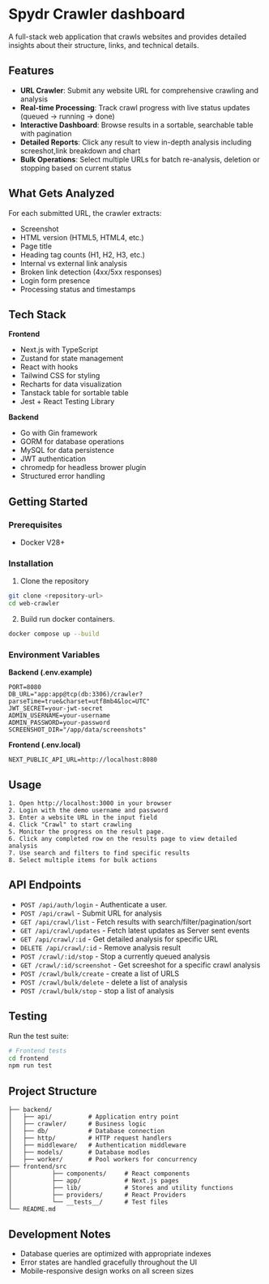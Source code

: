# Spydr Crawler dashboard
A full-stack web application that crawls websites and provides detailed insights about their structure, links, and technical details.

## Features

- **URL Crawler**: Submit any website URL for comprehensive crawling and analysis
- **Real-time Processing**: Track crawl progress with live status updates (queued → running → done)
- **Interactive Dashboard**: Browse results in a sortable, searchable table with pagination
- **Detailed Reports**: Click any result to view in-depth analysis including screeshot,link breakdown and chart
- **Bulk Operations**: Select multiple URLs for batch re-analysis, deletion or stopping based on current status

## What Gets Analyzed

For each submitted URL, the crawler extracts:
- Screenshot
- HTML version (HTML5, HTML4, etc.)
- Page title
- Heading tag counts (H1, H2, H3, etc.)
- Internal vs external link analysis
- Broken link detection (4xx/5xx responses)
- Login form presence
- Processing status and timestamps

## Tech Stack

**Frontend**
- Next.js with TypeScript
- Zustand for state management
- React with hooks
- Tailwind CSS for styling
- Recharts for data visualization
- Tanstack table for sortable table
- Jest + React Testing Library

**Backend**
- Go with Gin framework
- GORM for database operations
- MySQL for data persistence
- JWT authentication
- chromedp for headless brower plugin
- Structured error handling

## Getting Started

### Prerequisites
- Docker V28+
### Installation

1. Clone the repository
```bash
git clone <repository-url>
cd web-crawler
```

2. Build run docker containers.
```bash
docker compose up --build
```

### Environment Variables

**Backend (.env.example)**
```
PORT=8080
DB_URL="app:app@tcp(db:3306)/crawler?parseTime=true&charset=utf8mb4&loc=UTC"
JWT_SECRET=your-jwt-secret
ADMIN_USERNAME=your-username
ADMIN_PASSWORD=your-password
SCREENSHOT_DIR="/app/data/screenshots"
```

**Frontend (.env.local)**
```
NEXT_PUBLIC_API_URL=http://localhost:8080
```

## Usage

    1. Open http://localhost:3000 in your browser
    2. Login with the demo username and password
    3. Enter a website URL in the input field
    4. Click "Crawl" to start crawling
    5. Monitor the progress on the result page.
    6. Click any completed row on the results page to view detailed analysis
    7. Use search and filters to find specific results
    8. Select multiple items for bulk actions

## API Endpoints
- `POST /api/auth/login` - Authenticate a user.
- `POST /api/crawl` - Submit URL for analysis
- `GET /api/crawl/list` - Fetch results with search/filter/pagination/sort
- `GET /api/crawl/updates` - Fetch latest updates as Server sent events
- `GET /api/crawl/:id` - Get detailed analysis for specific URL
- `DELETE /api/crawl/:id` - Remove analysis result
- `POST /crawl/:id/stop` - Stop a currently queued analysis
- `GET /crawl/:id/screenshot` - Get screeshot for a specific crawl analysis
- `POST /crawl/bulk/create` - create a list of URLS
- `POST /crawl/bulk/delete` - delete a list of analysis
- `POST /crawl/bulk/stop` - stop a list of analysis


## Testing

Run the test suite:
```bash
# Frontend tests
cd frontend
npm run test
```

## Project Structure

```
├── backend/
│   ├── api/          # Application entry point
│   ├── crawler/      # Business logic
│   ├── db/           # Database connection
│   ├── http/         # HTTP request handlers
│   ├── middleware/   # Authentication middleware
│   ├── models/       # Database modles
│   ├── worker/       # Pool workers for concurrency
├── frontend/src
│           ├── components/     # React components
│           ├── app/            # Next.js pages
│           ├── lib/            # Stores and utility functions
│           ├── providers/      # React Providers
│           └── __tests__/      # Test files
└── README.md
```

## Development Notes

- Database queries are optimized with appropriate indexes
- Error states are handled gracefully throughout the UI
- Mobile-responsive design works on all screen sizes